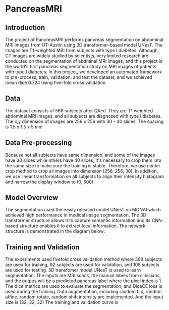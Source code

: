 # PancreasMRI

## Introduction
The project of PancreasMRI performs pancreas segmentation on abdominal MRI images from UT-Austin using 3D transformer-based model UNesT. The images are T1-weighted MRI from subjects with type I diabetes. Although CT images are widely studied by scientists, very limited research are conducted on the segmentation of abdminal MRI images, and this project is the world's first pancreas segmentation study on MRI images of patients with type I diabetes. In this project, we developed an automated framework to pre-process, train, validation, and test the dataset, and we achieved mean dice 0.724 using five-fold cross validation. 

## Data
The dataset consists of 568 subjects after QAed. They are T1 weighted abdominal MRI images, and all subjects are diagnosed with type I diabetes. The x,y dimension of images are 256 x 256 with 30 - 40 slices. The spacing is 1.5 x 1.5 x 5 mm

## Data Pre-processing 
Because not all subjects have same dimension, and some of the images have 30 slices while others have 40 slices, it's necessary to crop them into the same size to make sure the training is stable. Therefore, we use center crop method to crop all images into dimension (256, 256, 30). In addition, we use linear transformation on all subjects to align their intensity histogram and narrow the display window to (0, 500). 

## Model Overview 
The segmentation used the newly released model UNesT on MONAI which achieved high performance in medical image segmentation. The 3D transformer structure allows it to capture semantic information and its CNN-based structure enables it to extract local information. The network structure is demonstrated in the diagram below:

## Training and Validation
The experiments used fivefold cross validation method where 368 subjects are used for training, 92 subjects are used for validation, and 108 subjects are used for testing. 3D transfomer model UNesT is used to learn segmentation. The inputs are MRI scans, the manual labels from clinicians, and the outpus will be a predicted pancreas label where the pixel index is 1. The dice metrics are used to evaluate the segmentation, and DiceCE loss is used during the training. Data augmentation, including random flip, random affine, random rotate, random shift intensity are implemented. And the input size is (32, 32, 32) The training and validation curve is    

